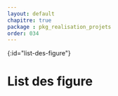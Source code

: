 ```yaml
---
layout: default
chapitre: true
package : pkg_realisation_projets
order: 034
---
```


{:id="list-des-figure"}
# List des figure 

<!-- new slide -->
